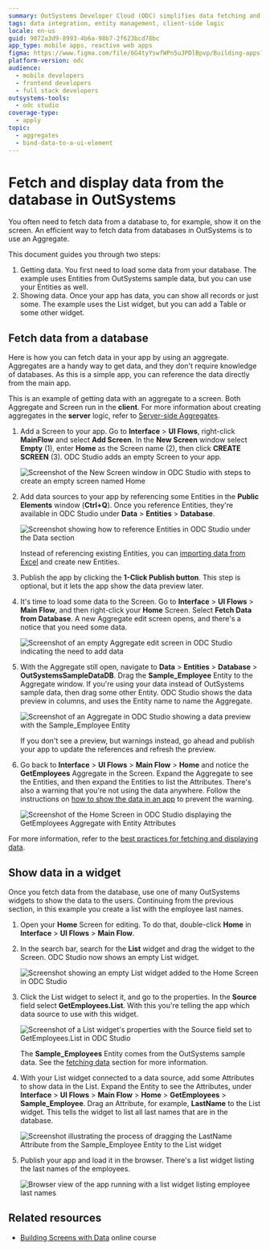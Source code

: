 ```yaml
---
summary: OutSystems Developer Cloud (ODC) simplifies data fetching and display from databases using Aggregates and widgets.
tags: data integration, entity management, client-side logic
locale: en-us
guid: 9072a3d9-8993-4b6a-98b7-2f623bcd78bc
app_type: mobile apps, reactive web apps
figma: https://www.figma.com/file/6G4tyYswfWPn5uJPDlBpvp/Building-apps?type=design&node-id=3203%3A7751&t=ZwHw8hXeFhwYsO5V-1
platform-version: odc
audience:
  - mobile developers
  - frontend developers
  - full stack developers
outsystems-tools:
  - odc studio
coverage-type:
  - apply
topic:
  - aggregates
  - bind-data-to-a-ui-element
---
```


# Fetch and display data from the database in OutSystems

You often need to fetch data from a database to, for example, show it on the screen. An efficient way to fetch data from databases in OutSystems is to use an Aggregate.

This document guides you through two steps:

1. Getting data. You first need to load some data from your database. The example uses Entities from OutSystems sample data, but you can use your Entities as well.
1. Showing data. Once your app has data, you can show all records or just some. The example uses the List widget, but you can add a Table or some other widget.

## Fetch data from a database

Here is how you can fetch data in your app by using an aggregate. Aggregates are a handy way to get data, and they don't require knowledge of databases. As this is a simple app, you can reference the data directly from the main app.

<div class="info" markdown="1">

This is an example of getting data with an aggregate to a screen. Both Aggregate and Screen run in the **client**. For more information about creating aggregates in the **server** logic, refer to [Server-side Aggregates](../../data/fetch-data/aggregate.md).

</div>

1. Add a Screen to your app. Go to **Interface** > **UI Flows**, right-click **MainFlow** and select **Add Screen**. In the **New Screen** window select **Empty** (1), enter **Home** as the Screen name (2), then click **CREATE SCREEN** (3). ODC Studio adds an empty Screen to your app.

    ![Screenshot of the New Screen window in ODC Studio with steps to create an empty screen named Home](images/new-screen-ss.png "Creating a New Screen in ODC Studio")

1. Add data sources to your app by referencing some Entities in the **Public Elements** window (**Ctrl+Q**). Once you reference Entities, they're available in ODC Studio under **Data** > **Entities** > **Database**.

    ![Screenshot showing how to reference Entities in ODC Studio under the Data section](images/database-entities-ss.png "Database Entities in ODC Studio")

    <div class="info" markdown="1">

    Instead of referencing existing Entities, you can [importing data from Excel](../../data/modeling/excel-bootstrap.md) and create new Entities.

    </div>

1. Publish the app by clicking the **1-Click Publish button**. This step is optional, but it lets the app show the data preview later.  

1. It's time to load some data to the Screen. Go to **Interface** > **UI Flows** > **Main Flow**, and then right-click your **Home** Screen. Select **Fetch Data from Database**. A new Aggregate edit screen opens, and there's a notice that you need some data.

    ![Screenshot of an empty Aggregate edit screen in ODC Studio indicating the need to add data](images/fetch-data-aggregate-open-ss.png "Starting an Aggregate in ODC Studio")

1. With the Aggregate still open, navigate to **Data** > **Entities** > **Database** > **OutSystemsSampleDataDB**. Drag the **Sample_Employee** Entity to the Aggregate window. If you're using your data instead of OutSystems sample data, then drag some other Entity. ODC Studio shows the data preview in columns, and uses the Entity name to name the Aggregate.

    ![Screenshot of an Aggregate in ODC Studio showing a data preview with the Sample_Employee Entity](images/fetch-data-aggregate-with-entity-ss.png "Aggregate with Sample Employee Entity")

    <div class="info" markdown="1">

    If you don't see a preview, but warnings instead, go ahead and publish your app to update the references and refresh the preview.

    </div>

1. Go back to **Interface** > **UI Flows** > **Main Flow** > **Home** and notice the **GetEmployees** Aggregate in the Screen. Expand the Aggregate to see the Entities, and then expand the Entities to list the Attributes. There's also a warning that you're not using the data anywhere. Follow the instructions on [how to show the data in an app](#showing-data) to prevent the warning.

    ![Screenshot of the Home Screen in ODC Studio displaying the GetEmployees Aggregate with Entity Attributes](images/fetch-data-aggregate-in-screen-ss.png "Aggregate Displayed in Home Screen")

For more information, refer to the [best practices for fetching and displaying data](../../ui/creating-screens/best-practices-fetch-display-data.md).

## Show data in a widget

Once you fetch data from the database, use one of many OutSystems widgets to show the data to the users. Continuing from the previous section, in this example you create a list with the employee last names.

1. Open your **Home** Screen for editing. To do that, double-click **Home** in  **Interface** > **UI Flows** > **Main Flow**.

1. In the search bar, search for the **List** widget and drag the widget to the Screen. ODC Studio now shows an empty List widget.

    ![Screenshot showing an empty List widget added to the Home Screen in ODC Studio](images/fetch-data-new-widget-ss.png "Adding a List Widget to the Screen")

1. Click the List widget to select it, and go to the properties. In the **Source** field select **GetEmployees.List**. With this you're telling the app which data source to use with this widget.

    ![Screenshot of a List widget's properties with the Source field set to GetEmployees.List in ODC Studio](images/fetch-data-widget-with-data-source-ss.png "Configuring the Source Property of a Widget")

    <div class="info" markdown="1">

    The **Sample_Employees** Entity comes from the OutSystems sample data. See the [fetching data](#fetch-data-from-a-database) section for more information.

    </div>

1. With your List widget connected to a data source, add some Attributes to show data in the List. Expand the Entity to see the Attributes, under **Interface** > **UI Flows** > **Main Flow** > **Home** > **GetEmployees** > **Sample_Employee**. Drag an Attribute, for example, **LastName** to the List widget. This tells the widget to list all last names that are in the database.

    ![Screenshot illustrating the process of dragging the LastName Attribute from the Sample_Employee Entity to the List widget](images/fetch-data-drag-attribute-ss.png "Dragging an Entity Attribute to a List Widget")

1. Publish your app and load it in the browser. There's a list widget listing the last names of the employees.

    ![Browser view of the app running with a list widget listing employee last names](images/fetch-data-browser.png "App Displaying Employee Last Names")

## Related resources

* [Building Screens with Data](https://learn.outsystems.com/training/journeys/building-screens-with-data-637) online course
